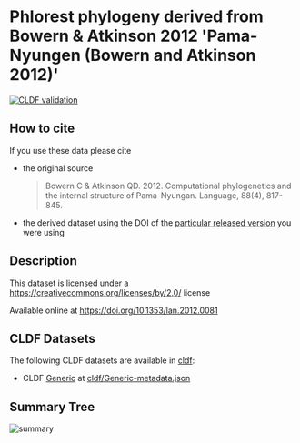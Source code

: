 # Phlorest phylogeny derived from Bowern & Atkinson 2012 'Pama-Nyungen (Bowern and Atkinson 2012)'

[![CLDF validation](https://github.com/phlorest/bowern_and_atkinson2012/workflows/CLDF-validation/badge.svg)](https://github.com/phlorest/bowern_and_atkinson2012/actions?query=workflow%3ACLDF-validation)

## How to cite

If you use these data please cite
- the original source
  > Bowern C & Atkinson QD. 2012. Computational phylogenetics and the internal structure of Pama-Nyungan. Language, 88(4), 817-845.
- the derived dataset using the DOI of the [particular released version](../../releases/) you were using

## Description


This dataset is licensed under a https://creativecommons.org/licenses/by/2.0/ license

Available online at https://doi.org/10.1353/lan.2012.0081


## CLDF Datasets

The following CLDF datasets are available in [cldf](cldf):

- CLDF [Generic](https://github.com/cldf/cldf/tree/master/modules/Generic) at [cldf/Generic-metadata.json](cldf/Generic-metadata.json)

## Summary Tree

![summary](./summary_tree.svg)